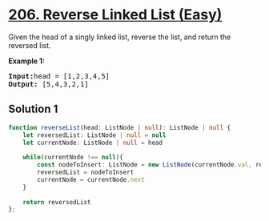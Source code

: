 # [206. Reverse Linked List (Easy)](https://leetcode.com/problems/reverse-linked-list/)

<p>Given the head of a singly linked list, reverse the list, and return the reversed list.</p>

<p><strong>Example 1:</strong></p>

<pre>
<strong>Input:</strong>head = [1,2,3,4,5]
<strong>Output:</strong> [5,4,3,2,1]
</pre>

## Solution 1

```ts
function reverseList(head: ListNode | null): ListNode | null {
    let reversedList: ListNode | null = null
    let currentNode: ListNode | null = head
    
    while(currentNode !== null){
        const nodeToInsert: ListNode = new ListNode(currentNode.val, reversedList)
        reversedList = nodeToInsert
        currentNode = currentNode.next
    }
    
    return reversedList
};
```